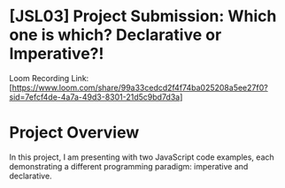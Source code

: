 # [JSL03] Project Submission: Which one is which? Declarative or Imperative?!

Loom Recording Link: [https://www.loom.com/share/99a33cedcd2f4f74ba025208a5ee27f0?sid=7efcf4de-4a7a-49d3-8301-21d5c9bd7d3a]

# Project Overview

In this project, I am presenting with two JavaScript code examples, each demonstrating a different programming paradigm: imperative and declarative.
